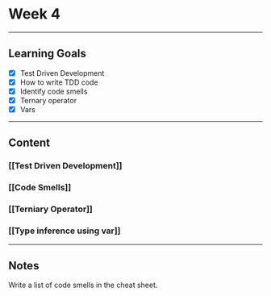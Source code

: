 # Week 4
---
## Learning Goals
- [x] Test Driven Development
- [x] How to write TDD code
- [x] Identify code smells
- [x] Ternary operator
- [x] Vars
---
## Content
### [[Test Driven Development]]
### [[Code Smells]]
### [[Terniary Operator]]
### [[Type inference using var]]

---
## Notes
Write a list of code smells in the cheat sheet.
